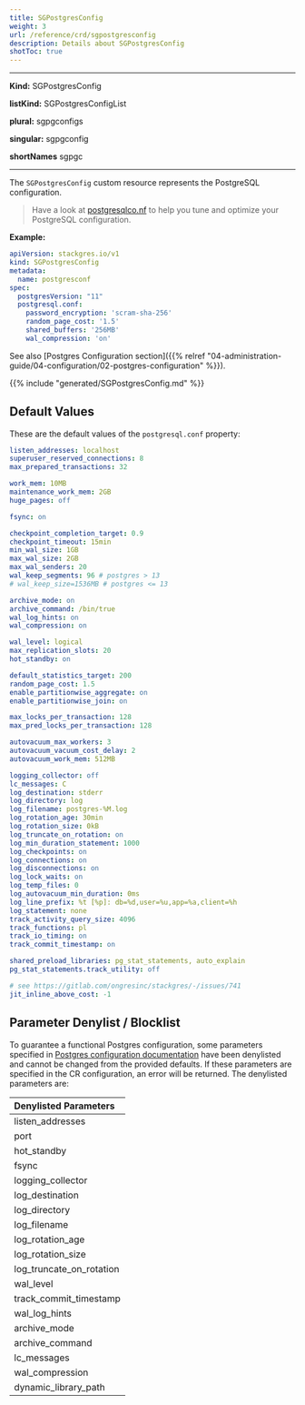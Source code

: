 ```yaml
---
title: SGPostgresConfig
weight: 3
url: /reference/crd/sgpostgresconfig
description: Details about SGPostgresConfig
shotToc: true
---
```


___

**Kind:** SGPostgresConfig

**listKind:** SGPostgresConfigList

**plural:** sgpgconfigs

**singular:** sgpgconfig

**shortNames** sgpgc
___

The `SGPostgresConfig` custom resource represents the PostgreSQL configuration.

> Have a look at [postgresqlco.nf](https://postgresqlco.nf) to help you tune and optimize your PostgreSQL configuration.

**Example:**

```yaml
apiVersion: stackgres.io/v1
kind: SGPostgresConfig
metadata:
  name: postgresconf
spec:
  postgresVersion: "11"
  postgresql.conf:
    password_encryption: 'scram-sha-256'
    random_page_cost: '1.5'
    shared_buffers: '256MB'
    wal_compression: 'on'
```

See also [Postgres Configuration section]({{%  relref "04-administration-guide/04-configuration/02-postgres-configuration" %}}).

{{% include "generated/SGPostgresConfig.md" %}}

## Default Values

These are the default values of the `postgresql.conf` property:

```yaml
listen_addresses: localhost
superuser_reserved_connections: 8
max_prepared_transactions: 32

work_mem: 10MB
maintenance_work_mem: 2GB
huge_pages: off

fsync: on

checkpoint_completion_target: 0.9
checkpoint_timeout: 15min
min_wal_size: 1GB
max_wal_size: 2GB
max_wal_senders: 20
wal_keep_segments: 96 # postgres > 13
# wal_keep_size=1536MB # postgres <= 13

archive_mode: on
archive_command: /bin/true
wal_log_hints: on
wal_compression: on

wal_level: logical
max_replication_slots: 20
hot_standby: on

default_statistics_target: 200
random_page_cost: 1.5
enable_partitionwise_aggregate: on
enable_partitionwise_join: on

max_locks_per_transaction: 128
max_pred_locks_per_transaction: 128

autovacuum_max_workers: 3
autovacuum_vacuum_cost_delay: 2
autovacuum_work_mem: 512MB

logging_collector: off
lc_messages: C
log_destination: stderr
log_directory: log
log_filename: postgres-%M.log
log_rotation_age: 30min
log_rotation_size: 0kB
log_truncate_on_rotation: on
log_min_duration_statement: 1000
log_checkpoints: on
log_connections: on
log_disconnections: on
log_lock_waits: on
log_temp_files: 0
log_autovacuum_min_duration: 0ms
log_line_prefix: %t [%p]: db=%d,user=%u,app=%a,client=%h 
log_statement: none
track_activity_query_size: 4096
track_functions: pl
track_io_timing: on
track_commit_timestamp: on

shared_preload_libraries: pg_stat_statements, auto_explain
pg_stat_statements.track_utility: off

# see https://gitlab.com/ongresinc/stackgres/-/issues/741
jit_inline_above_cost: -1
```

## Parameter Denylist / Blocklist

To guarantee a functional Postgres configuration, some parameters specified in [Postgres configuration documentation](https://www.postgresql.org/docs/latest/runtime-config.html) have been denylisted and cannot be changed from the provided defaults.
If these parameters are specified in the CR configuration, an error will be returned.
The denylisted parameters are:

| Denylisted Parameters    |
|:-------------------------|
| listen_addresses         |
| port                     |
| hot_standby              |
| fsync                    |
| logging_collector        |
| log_destination          |
| log_directory            |
| log_filename             |
| log_rotation_age         |
| log_rotation_size        |
| log_truncate_on_rotation |
| wal_level                |
| track_commit_timestamp   |
| wal_log_hints            |
| archive_mode             |
| archive_command          |
| lc_messages              |
| wal_compression          |
| dynamic_library_path     |
